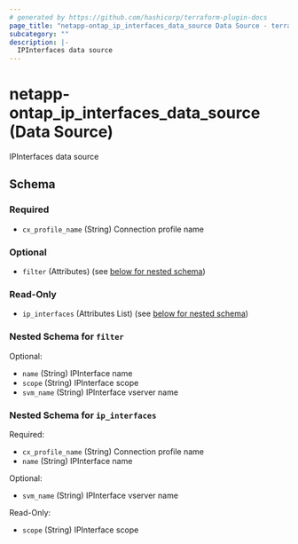 ```yaml
---
# generated by https://github.com/hashicorp/terraform-plugin-docs
page_title: "netapp-ontap_ip_interfaces_data_source Data Source - terraform-provider-netapp-ontap"
subcategory: ""
description: |-
  IPInterfaces data source
---
```


# netapp-ontap_ip_interfaces_data_source (Data Source)

IPInterfaces data source



<!-- schema generated by tfplugindocs -->
## Schema

### Required

- `cx_profile_name` (String) Connection profile name

### Optional

- `filter` (Attributes) (see [below for nested schema](#nestedatt--filter))

### Read-Only

- `ip_interfaces` (Attributes List) (see [below for nested schema](#nestedatt--ip_interfaces))

<a id="nestedatt--filter"></a>
### Nested Schema for `filter`

Optional:

- `name` (String) IPInterface name
- `scope` (String) IPInterface scope
- `svm_name` (String) IPInterface vserver name


<a id="nestedatt--ip_interfaces"></a>
### Nested Schema for `ip_interfaces`

Required:

- `cx_profile_name` (String) Connection profile name
- `name` (String) IPInterface name

Optional:

- `svm_name` (String) IPInterface vserver name

Read-Only:

- `scope` (String) IPInterface scope


